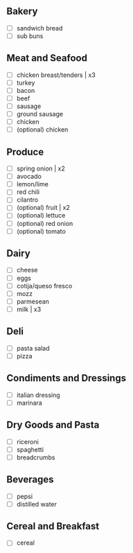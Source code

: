 ## Bakery
- [ ] sandwich bread
- [ ] sub buns

## Meat and Seafood
- [ ] chicken breast/tenders | x3
- [ ] turkey
- [ ] bacon
- [ ] beef
- [ ] sausage
- [ ] ground sausage
- [ ] chicken
- [ ] (optional) chicken

## Produce
- [ ] spring onion | x2
- [ ] avocado
- [ ] lemon/lime
- [ ] red chili
- [ ] cilantro
- [ ] (optional) fruit | x2
- [ ] (optional) lettuce
- [ ] (optional) red onion
- [ ] (optional) tomato

## Dairy
- [ ] cheese
- [ ] eggs
- [ ] cotija/queso fresco
- [ ] mozz
- [ ] parmesean
- [ ] milk | x3

## Deli
- [ ] pasta salad
- [ ] pizza

## Condiments and Dressings
- [ ] italian dressing
- [ ] marinara

## Dry Goods and Pasta
- [ ] riceroni
- [ ] spaghetti
- [ ] breadcrumbs

## Beverages
- [ ] pepsi
- [ ] distilled water

## Cereal and Breakfast
- [ ] cereal
